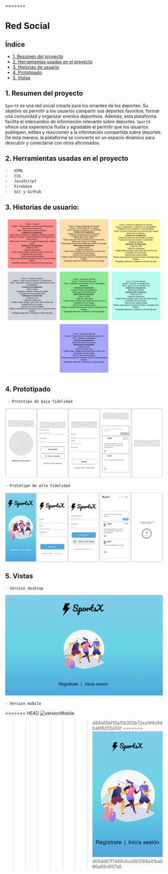
=======
# Red Social

## Índice

-   [1. Resumen del proyecto](#1-resumen-del-proyecto)
-   [2. Herramientas usadas en el proyecto](#2-Herramientas-usadas-en-el-proyecto)
-   [3. Historias de usuario](#3-historias-de-usuario)
-   [4. Prototipado](#4-prototipado)
-   [5. Vistas](#5-vistas)

## 1. Resumen del proyecto

`SportX` es una red social creada para los amantes de los deportes. Su objetivo es permitir a los usuarios compartir sus deportes favoritos, formar una comunidad y organizar eventos deportivos. Además, esta plataforma facilita el intercambio de información relevante sobre deportes. `SportX` ofrece una experiencia fluida y agradable al permitir que los usuarios publiquen, editen y reaccionen a la información compartida sobre deportes. De esta manera, la plataforma se convierte en un espacio dinámico para descubrir y conectarse con otros aficionados.

## 2. Herramientas usadas en el proyecto

```sh
-   HTML
-   CSS
-   JavaScript
-   Firebase
-   Git y Github
```

## 3. Historias de usuario:

![historiasDeUsuario](HU.png)

## 4. Prototipado

```sh
 - Prototipo de baja fidelidad
```

![prototipoBajaFidelidad](PBF.png)

```sh
- Prototipo de alta fidelidad

```

![prototipoAltaFidelidad](PAF.png)

## 5. Vistas

```sh
- Version desktop

```

![versionDesktop](VERSIOND.png)

```sh
- Version mobile

```

<<<<<<< HEAD
![versionMobile](VMR.png)
>>>>>>> d84a69af10a15b350b72ea194c94ba6f6255a55f
=======
![versionMobile](VERSIONM.png)
>>>>>>> d05dd67f1489c6ce5b1268a41ba086a89c91f7a5
